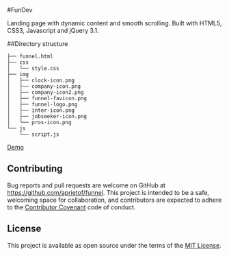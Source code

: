 #FunDev

Landing page with dynamic content and smooth scrolling. Built with HTML5, CSS3, Javascript and jQuery 3.1.

##Directory structure

```
├── funnel.html
├── css
│   └── style.css
├── img
│   ├── clock-icon.png
│   ├── company-icon.png
│   ├── company-icon2.png
│   ├── funnel-favicon.png
│   ├── funnel-logo.png
│   ├── inter-icon.png
│   ├── jobseeker-icon.png
│   └── pros-icon.png
└── js
    └── script.js
```

[Demo](http://www.adrianprieto.com/funnel/funnel.html)


## Contributing

Bug reports and pull requests are welcome on GitHub at https://github.com/aprietof/funnel. This project is intended to be a safe, welcoming space for collaboration, and contributors are expected to adhere to the [Contributor Covenant](http://contributor-covenant.org) code of conduct.


## License

This project is available as open source under the terms of the [MIT License](http://opensource.org/licenses/MIT).
